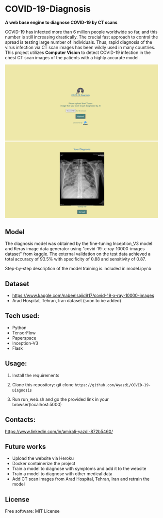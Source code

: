 # COVID-19-Diagnosis
**A web base engine to diagnose COVID-19 by CT scans**

COVID-19 has infected more than 6 million people worldwide so far, and this number is still increasing drastically. The crucial fast approach to control the spread is testing large number of individuals. Thus, rapid diagnosis of the virus infection via CT scan images has been wildly used in many countries. This project utilizes **Computer Vision** to detect COVID-19 infection in the chest CT scan images of the patients with a highly accurate model.

![screenshot](/screenshot_1.png)
![screenshot](/screenshot_2.png)

## Model
The diagnosis model was obtained by the fine-tuning Inception_V3 model and Keras image data generator using "covid-19-x-ray-10000-images dataset" from kaggle. The external validation on the test data achieved a total accuracy of 93.5% with specificity of 0.88 and sensitivity of 0.87.

Step-by-step description of the model training is included in model.ipynb

## Dataset

- https://www.kaggle.com/nabeelsajid917/covid-19-x-ray-10000-images
- Arad Hospital, Tehran, Iran dataset (soon to be added)


## Tech used:
- Python
- TensorFlow
- Paperspace
- Inception-V3
- Flask

## Usage:
1. Install the requirements

2. Clone this repository: git clone
`https://github.com/Ayazdi/COVID-19-Diagnosis`

3. Run run_web.sh and go the provided link in your browser(localhost:5000)


## Contacts:
https://www.linkedin.com/in/amirali-yazdi-872b5460/

## Future works
 - Upload the website via Heroku
 - Docker containerize the project
 - Train a model to diagnose with symptoms and add it to the website
 - Train a model to diagnose with other medical data
 - Add CT scan images from Arad Hospital, Tehran, Iran and retrain the model

## License
Free software: MIT License
